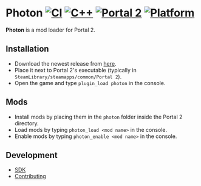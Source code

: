 # Photon [![CI](https://github.com/Zyntex1/photon/actions/workflows/CI.yml/badge.svg)](https://github.com/Zyntex1/photon/actions/workflows/CI.yml) [![C++](https://img.shields.io/badge/language-C%2B%2B-f34b7d)](https://en.wikipedia.org/wiki/C%2B%2B) [![Portal 2](https://img.shields.io/badge/game-Portal%202-blue)](https://store.steampowered.com/app/620/Portal_2/) [![Platform](https://img.shields.io/badge/platform-Windows%20%26%20Linux-green)](https://en.wikipedia.org/wiki/Cross-platform_software)

**Photon** is a mod loader for Portal 2.

## Installation
- Download the newest release from [here](https://github.com/Zyntex1/photon/releases).
- Place it next to Portal 2's executable (typically in `SteamLibrary/steamapps/common/Portal 2`).
- Open the game and type `plugin_load photon` in the console.

## Mods
- Install mods by placing them in the `photon` folder inside the Portal 2 directory.
- Load mods by typing `photon_load <mod name>` in the console.
- Enable mods by typing `photon_enable <mod name>` in the console.

## Development
- [SDK](https://github.com/Zyntex1/photon-sdk)
- [Contributing](docs/contributing.md)
